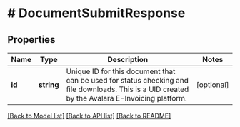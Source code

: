 # # DocumentSubmitResponse

## Properties

Name | Type | Description | Notes
------------ | ------------- | ------------- | -------------
**id** | **string** | Unique ID for this document that can be used for status checking and file downloads. This is a UID created by the Avalara E-Invoicing platform. | [optional]

[[Back to Model list]](../../../README.md#models) [[Back to API list]](../../../README.md#endpoints) [[Back to README]](../../../README.md)
